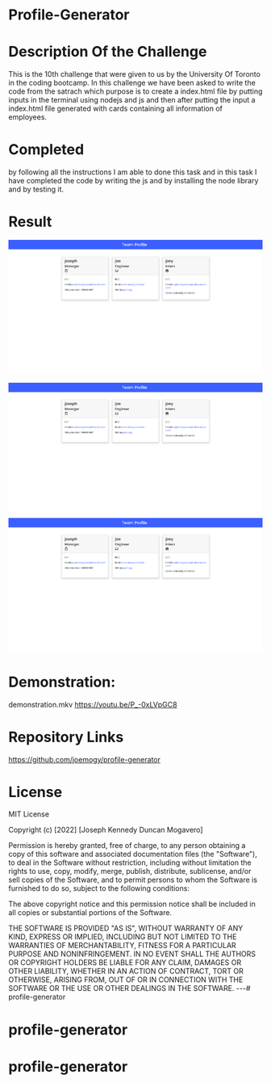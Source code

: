 # Profile-Generator

# Description Of the Challenge
This is the 10th challenge that were given to us by the University Of Toronto in the coding bootcamp. In this challenge we have been asked to write the code from the satrach which purpose is to create a index.html file by putting inputs in the terminal using nodejs and js and then after putting the input a index.html file generated with cards containing all information of employees.

# Completed
by following all the instructions I am able to done this task and in this task I have completed the code by writing the js and by installing the node library and by testing it.

# Result
![Screenshot](profilegenerator.png)

<img width="" alt="Screenshot" src="profilegenerator.png">

<img width="" alt="Screenshot" src="profilegenerator.png">


# Demonstration:
demonstration.mkv
https://youtu.be/P_-0xLVpGC8

# Repository Links 
https://github.com/joemogy/profile-generator

# License

MIT License

Copyright (c) [2022] [Joseph Kennedy Duncan Mogavero]

Permission is hereby granted, free of charge, to any person obtaining a copy
of this software and associated documentation files (the "Software"), to deal
in the Software without restriction, including without limitation the rights
to use, copy, modify, merge, publish, distribute, sublicense, and/or sell
copies of the Software, and to permit persons to whom the Software is
furnished to do so, subject to the following conditions:

The above copyright notice and this permission notice shall be included in all
copies or substantial portions of the Software.

THE SOFTWARE IS PROVIDED "AS IS", WITHOUT WARRANTY OF ANY KIND, EXPRESS OR
IMPLIED, INCLUDING BUT NOT LIMITED TO THE WARRANTIES OF MERCHANTABILITY,
FITNESS FOR A PARTICULAR PURPOSE AND NONINFRINGEMENT. IN NO EVENT SHALL THE
AUTHORS OR COPYRIGHT HOLDERS BE LIABLE FOR ANY CLAIM, DAMAGES OR OTHER
LIABILITY, WHETHER IN AN ACTION OF CONTRACT, TORT OR OTHERWISE, ARISING FROM,
OUT OF OR IN CONNECTION WITH THE SOFTWARE OR THE USE OR OTHER DEALINGS IN THE
SOFTWARE.
---# profile-generator
# profile-generator
# profile-generator
